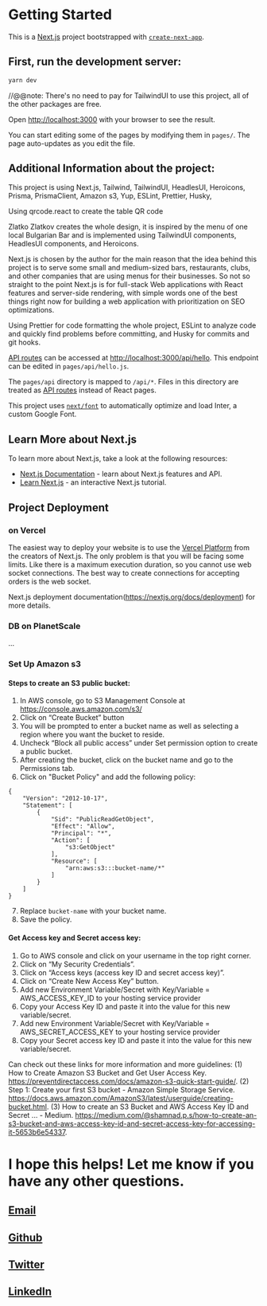# Getting Started

This is a [Next.js](https://nextjs.org/) project bootstrapped with [`create-next-app`](https://github.com/vercel/next.js/tree/canary/packages/create-next-app).

## First, run the development server:

```bash
yarn dev
```

//@@note: There's no need to pay for TailwindUI to use this project, all of the other packages are free.

Open [http://localhost:3000](http://localhost:3000) with your browser to see the result.

You can start editing some of the pages by modifying them in `pages/`. The page auto-updates as you edit the file.

## Additional Information about the project:

This project is using Next.js, Tailwind, TailwindUI, HeadlesUI, Heroicons, Prisma, PrismaClient, Amazon s3, Yup, ESLint, Prettier, Husky,

Using qrcode.react to create the table QR code

Zlatko Zlatkov creates the whole design, it is inspired by the menu of one local Bulgarian Bar and is implemented using TailwindUI components, HeadlesUI components, and Heroicons.

Next.js is chosen by the author for the main reason that the idea behind this project is to serve some small and medium-sized bars, restaurants, clubs, and other companies that are using menus for their businesses. So not so straight to the point Next.js is for full-stack Web applications with React features and server-side rendering, with simple words one of the best things right now for building a web application with prioritization on SEO optimizations.

Using Prettier for code formatting the whole project, ESLint to analyze code and quickly find problems before committing, and Husky for commits and git hooks.

[API routes](https://nextjs.org/docs/api-routes/introduction) can be accessed at [http://localhost:3000/api/hello](http://localhost:3000/api/hello). This endpoint can be edited in `pages/api/hello.js`.

The `pages/api` directory is mapped to `/api/*`. Files in this directory are treated as [API routes](https://nextjs.org/docs/api-routes/introduction) instead of React pages.

This project uses [`next/font`](https://nextjs.org/docs/basic-features/font-optimization) to automatically optimize and load Inter, a custom Google Font.

## Learn More about Next.js

To learn more about Next.js, take a look at the following resources:

- [Next.js Documentation](https://nextjs.org/docs) - learn about Next.js features and API.
- [Learn Next.js](https://nextjs.org/learn) - an interactive Next.js tutorial.

## Project Deployment

### on Vercel

The easiest way to deploy your website is to use the [Vercel Platform](https://vercel.com/new?utm_medium=default-template&filter=next.js&utm_source=create-next-app&utm_campaign=create-next-app-readme) from the creators of Next.js. The only problem is that you will be facing some limits. Like there is a maximum execution duration, so you cannot use web socket connections. The best way to create connections for accepting orders is the web socket.

Next.js deployment documentation(https://nextjs.org/docs/deployment) for more details.

### DB on PlanetScale

...

### Set Up Amazon s3

#### Steps to create an S3 public bucket:

1. In AWS console, go to S3 Management Console at https://console.aws.amazon.com/s3/
2. Click on “Create Bucket” button
3. You will be prompted to enter a bucket name as well as selecting a region where you want the bucket to reside.
4. Uncheck “Block all public access” under Set permission option to create a public bucket.
5. After creating the bucket, click on the bucket name and go to the Permissions tab.
6. Click on "Bucket Policy" and add the following policy:

```
{
    "Version": "2012-10-17",
    "Statement": [
        {
            "Sid": "PublicReadGetObject",
            "Effect": "Allow",
            "Principal": "*",
            "Action": [
                "s3:GetObject"
            ],
            "Resource": [
                "arn:aws:s3:::bucket-name/*"
            ]
        }
    ]
}
```

7. Replace `bucket-name` with your bucket name.
8. Save the policy.

#### Get Access key and Secret access key:

1. Go to AWS console and click on your username in the top right corner.
2. Click on “My Security Credentials”.
3. Click on “Access keys (access key ID and secret access key)”.
4. Click on “Create New Access Key” button.
5. Add new Environment Variable/Secret with Key/Variable = AWS_ACCESS_KEY_ID to your hosting service provider
6. Copy your Access Key ID and paste it into the value for this new variable/secret.
7. Add new Environment Variable/Secret with Key/Variable = AWS_SECRET_ACCESS_KEY to your hosting service provider
8. Copy your Secret access key ID and paste it into the value for this new variable/secret.

Can check out these links for more information and more guidelines:
(1) How to Create Amazon S3 Bucket and Get User Access Key. https://preventdirectaccess.com/docs/amazon-s3-quick-start-guide/.
(2) Step 1: Create your first S3 bucket - Amazon Simple Storage Service. https://docs.aws.amazon.com/AmazonS3/latest/userguide/creating-bucket.html.
(3) How to create an S3 Bucket and AWS Access Key ID and Secret ... - Medium. https://medium.com/@shamnad.p.s/how-to-create-an-s3-bucket-and-aws-access-key-id-and-secret-access-key-for-accessing-it-5653b6e54337.

# I hope this helps! Let me know if you have any other questions.

## [Email](zhzlatkov@gmail.com)

## [Github](https://www.linkedin.com/zlatkozlatkov/)

## [Twitter](https://twitter.com/ZlatkoZlatkov2)

## [LinkedIn](https://github.com/zhzlatkov/)

